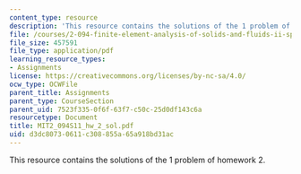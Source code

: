 ```yaml
---
content_type: resource
description: 'This resource contains the solutions of the 1 problem of homework 2. '
file: /courses/2-094-finite-element-analysis-of-solids-and-fluids-ii-spring-2011/d3dc80730611c308855a65a918bd31ac_MIT2_094S11_hw_2_sol.pdf
file_size: 457591
file_type: application/pdf
learning_resource_types:
- Assignments
license: https://creativecommons.org/licenses/by-nc-sa/4.0/
ocw_type: OCWFile
parent_title: Assignments
parent_type: CourseSection
parent_uid: 7523f335-0f6f-63f7-c50c-25d0df143c6a
resourcetype: Document
title: MIT2_094S11_hw_2_sol.pdf
uid: d3dc8073-0611-c308-855a-65a918bd31ac
---
```

This resource contains the solutions of the 1 problem of homework 2. 